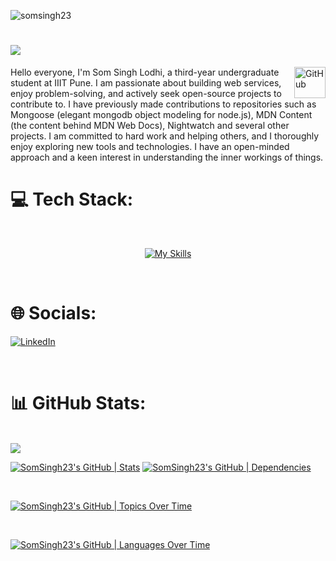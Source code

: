 
<p align="left"> <img src="https://komarev.com/ghpvc/?username=somsingh23&label=Profile%20views&color=0e75b6&style=flat" alt="somsingh23" /> </p>

#  <img src = "https://readme-typing-svg.herokuapp.com?font=Kalam&size=40&duration=2000&pause=380&color=02A8F7&center=true&vCenter=true&width=443&height=55&lines=Hi+%F0%9F%91%8B%2C+I'm+Som"/>
<img alt="GitHub" src="https://github.githubassets.com/images/mona-loading-dark.gif" width="50" height="50" align="right"  />
Hello everyone, I'm Som Singh Lodhi, a third-year undergraduate student at IIIT Pune. I am passionate about building web services, enjoy problem-solving, and actively seek open-source projects to contribute to. I have previously made contributions to repositories such as Mongoose (elegant mongodb object modeling for node.js), MDN Content (the content behind MDN Web Docs), Nightwatch and several other projects. I am committed to hard work and helping others, and I thoroughly enjoy exploring new tools and technologies. I have an open-minded approach and a keen interest in understanding the inner workings of things.

<br>

# 💻 Tech Stack:
<br>
<p align="center"><a href="https://skills.thijs.gg"><img src="https://skillicons.dev/icons?i=aws,docker,react,express,nodejs,js,yarn,npm,git,github,githubactions,linux,mongodb,mysql,html,css,c,cpp,py,nginx,redis,regex,v,vercel,vscode?theme=dark&perline=8" alt="My Skills"></a></p>

<br>

# 🌐 Socials:
[![LinkedIn](https://img.shields.io/badge/LinkedIn-Connect-blue?style=for-the-badge&logo=linkedin)](https://www.linkedin.com/in/som-singh-lodhi-59b5b9226/)

<br>

# 📊 GitHub Stats:

<br>
<img src="https://github-contributor-stats.vercel.app/api?username=SomSingh23&limit=5&theme=highcontrast&combine_all_yearly_contributions=true&hide=B"/>
<br>

[![SomSingh23's GitHub | Stats](https://stats.quine.sh/SomSingh23/github?theme=dark)](https://quine.sh?utm_source=widgets&utm_campaign=SomSingh23) [![SomSingh23's GitHub | Dependencies](https://stats.quine.sh/SomSingh23/dependencies?theme=dark)](https://quine.sh?utm_source=widgets&utm_campaign=SomSingh23) 

<br>

[![SomSingh23's GitHub | Topics Over Time](https://stats.quine.sh/SomSingh23/topics-over-time?theme=dark)](https://quine.sh?utm_source=widgets&utm_campaign=SomSingh23)

<br>

[![SomSingh23's GitHub | Languages Over Time](https://stats.quine.sh/SomSingh23/languages-over-time?theme=dark)](https://quine.sh?utm_source=widgets&utm_campaign=SomSingh23)

